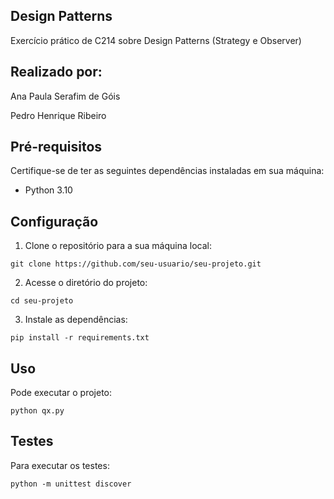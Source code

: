 <!DOCTYPE html>
<html>

<body>
  <h2>Design Patterns</h2>
  <p>Exercício prático de C214 sobre Design Patterns (Strategy e Observer)</p>
  
  <h2>Realizado por:</h2>
  <p>Ana Paula Serafim de Góis</p>
  <p>Pedro Henrique Ribeiro</p>

  <h2>Pré-requisitos</h2>
  <p>Certifique-se de ter as seguintes dependências instaladas em sua máquina:</p>
  <ul>
    <li>Python 3.10</li>
  </ul>

  <h2>Configuração</h2>
  <ol>
    <li>Clone o repositório para a sua máquina local:</li>
  </ol>
  <code>git clone https://github.com/seu-usuario/seu-projeto.git</code>
  <ol start="2">
    <li>Acesse o diretório do projeto:</li>
  </ol>
  <code>cd seu-projeto</code>
  <ol start="3">
    <li>Instale as dependências:</li>
  </ol>
  <code>pip install -r requirements.txt</code>

  <h2>Uso</h2>
  <p>Pode executar o projeto:</p>
  <code>python qx.py</code>

  <h2>Testes</h2>
  <p>Para executar os testes:</p>
  <code>python -m unittest discover</code>

  
</body>
</html>
